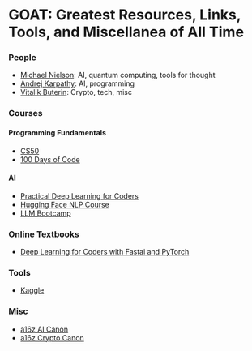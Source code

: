 # GOAT: Greatest Resources, Links, Tools, and Miscellanea of All Time

### People
- [Michael Nielson](https://michaelnielsen.org/): AI, quantum computing, tools for thought
- [Andrej Karpathy](https://karpathy.ai/): AI, programming
- [Vitalik Buterin](https://vitalik.eth.limo/index.html): Crypto, tech, misc
  
### Courses
#### Programming Fundamentals
- [CS50](https://cs50.harvard.edu/x/2024/)
- [100 Days of Code](https://replit.com/learn/100-days-of-python)
#### AI
- [Practical Deep Learning for Coders](https://course.fast.ai/)
- [Hugging Face NLP Course](https://huggingface.co/learn/nlp-course/chapter1/1)
- [LLM Bootcamp](https://fullstackdeeplearning.com/llm-bootcamp/spring-2023/)

### Online Textbooks
- [Deep Learning for Coders with Fastai and PyTorch](https://course.fast.ai/Resources/book.html)

### Tools
- [Kaggle](https://www.kaggle.com/)

### Misc
- [a16z AI Canon](https://a16z.com/ai-canon/)
- [a16z Crypto Canon](https://a16z.com/crypto-canon/)
